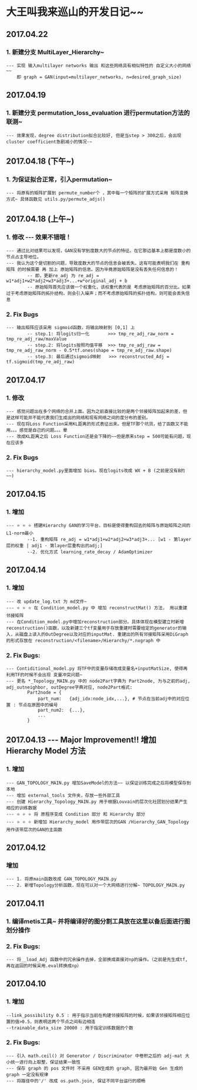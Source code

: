 # 大王叫我来巡山的开发日记~~

## 2017.04.22
### 1. 新建分支 MultiLayer_Hierarchy~
    --- 实现 输入multilayer networks 输出 和这些网络具有相似特性的 自定义大小的网络~~
        即 graph = GAN(input=multilayer_networks, n=desired_graph_size)

## 2017.04.19
### 1. 新建分支 permutation_loss_evaluation 进行permutation方法的联测~
    --- 效果发现，degree distribution拟合比较好, 但是当step > 300之后，会出现 cluster coefficient急剧减小的情况·~


## 2017.04.18 (下午~)
### 1. 为保证拟合正常，引入permutation~
    --- 将原有的矩阵扩展到 permute_number个 ，其中每一个矩阵的扩展方式采用 矩阵变换 方式~ 具体函数见 utils.py/permute_adjs()

## 2017.04.18 (上午~)
### 1. 修改 --- 效果不错哦！
    --- 通过比对结果可以发现，GAN没有学到度数大的节点的特征。在它那边基本上都是度数小的节点占主导地位。
    --- 我认为这个是切割的问题，导致度数大的节点的信息会被丢失。这有可能表明我们在 重构矩阵 的时候需要 再 加上 原始矩阵的信息。因为毕竟原始矩阵是没有丢失任何信息的！
            -- 即，更新re_adj 为 re_adj = w1*adj1+w2*adj2+w3*adj3+...+w*original_adj + b
            -- 原始矩阵首先应该做一个权重化，该权重代表的是 考虑原始矩阵的百分比。如果过于考虑原始矩阵的拓扑结构，则会引入噪声；而不考虑原始矩阵的拓扑结构，则可能会丢失信息
### 2. Fix Bugs
    --- 输出矩阵应该采用 sigmoid函数，将输出映射到 [0,1] 上
            -- step.1: 将logits归一化       >>> tmp_re_adj_raw_norm = tmp_re_adj_raw/maxValue
            -- step.2: 将logits按照均值平移  >>> tmp_re_adj_raw = tmp_re_adj_raw_norm - 0.5*tf.ones(shape = tmp_re_adj_raw.shape)
            -- step.3: 最后通过sigmoid映射   >>> reconstructed_Adj = tf.sigmoid(tmp_re_adj_raw)

## 2017.04.17
### 1. 修改
    --- 感觉问题出在多个网络的合并上面。因为之前直接比较的是两个邻接矩阵加起来的差，但是这样可能并不能代表我们生成出的网络和现有网络之间的度分布的差别。
    --- 现在将Loss Function采用KL距离的形式表征出来。但是TF那个坑货，给了函数又不能用。。。感觉是自己的问题。。。晕
    --- 改成KL距离之后 Loss Function还是会下降的~~但是原来step = 500可能有问题，现在应该多
### 2. Fix Bugs
    --- hierarchy_model.py里面增加 bias。现在logits改成 WX + B (之前是没有B的~~)

## 2017.04.15
### 1. 增加
    --- ⭐️️️️ ️️⭐️ ⭐️ 搭建Hierarchy GAN的学习平台，目标是使得重构回去的矩阵与原始矩阵之间的L1-norm最小
            --1. 重构矩阵 re_adj = w1*adj1+w2*adj2+w3*adj3+... [w1 - 第layer层的权重 | adj1 - 第layer层重构出的adj;]
            --2. 优化方式 learning_rate_decay / AdamOptimizer

## 2017.04.14
### 1. 增加
    --- 改 update_log.txt 为 md文件~
    --- ⭐️️️️ ️️⭐️ ⭐️ 在 Condition_model.py 中 增加 reconstructMat() 方法， 用以重建邻接矩阵
    --- 在Condition_model.py中增加reconstruction部分。具体体现在模型建立时新增 reconstruction()函数，以及新建三个tf变量用于存放重建时需要给定的generator的输入，从磁盘上读入的OutDegree以及对应的inputMat. 重建出的所有邻接矩阵采用DiGraph的形式存放在 reconstruction/<filename>/Hierarchy/*.nxgraph 中
### 2. Fix Bugs:
    --- Contiditional_model.py 将TF中的变量存储改成变量名+inputMatSize, 使得再利用TF的时候不会出现 变量冲突问题~
    --- 更名 *_Topology_MAIN.py 中的 node2Part字典为 Part2node, 为与之前的adj, adj_outneighbor, outDegree字典对应, node2Part格式:
            Part2node = {
                part_num:   {adj_idx:node_idx,...}, # 节点在当前adj中的对应位置 : 节点在原图中的编号
                part_num2:  {...},
                ...
            }


## 2017.04.13 --- Major Improvement!! 增加 Hierarchy Model 方法
### 1. 增加
    --- GAN_TOPOLOGY_MAIN.py 增加SaveModel的方法~~ 以保证训练完成之后将模型保存到本地
    --- 增加 external_tools 文件夹，存放一些外部工具
    --- 创建 Hierarchy_Topology_MAIN.py 用于根据Louvain的层次化社团划分结果产生相应的训练数据
    --- ⭐️️️️ ️️⭐️ ⭐️ 将 原程序变成 Condition 部分 和 Hierarchy 部分
    --- ⭐️️️️ ️️⭐️ ⭐️ 新增加 Hierarchy_model 用作带层次的GAN /Hierarchy_GAN_Topology 用作该带层次的GAN的主函数


## 2017.04.12
### 增加
    --- 1. 将原main函数改成 GAN_TOPOLOGY_MAIN.py
    --- 2. 新增Topology分析函数，现在可以对一个大网络进行分解~ TOPOLOGY_MAIN.py


## 2017.04.11
### 1. 编译metis工具~ 并将编译好的图分割工具放在这里以备后面进行图划分操作

### 2. Fix Bugs:
    --- 将__load_Adj 函数中的冗余操作去掉，全部换成直接对np的操作。（之前是先生成tf,再在返回的时候采用.eval转换成np）

## 2017.04.10
### 1. 增加
    --link_possibility 0.5 : 用于指示当前在构建邻接矩阵的时候，如果该邻接矩阵相应位置的值>0.5，则表明这两个节点之间有边相连
    --trainable_data_size 20000 : 用于指定训练数据的个数

### 2. Fix Bugs:
    --- 引入 math.ceil() 对 Generator / Discriminator 中卷积之后的 adj-mat 大小统一进行向上取整，保证结果一致性
    --- 保存 graph 的 pos 文件时 不采用 GEN生成的 graph, 因为最开始 Gen 生成的 graph 一定没有规律
    --- 将路径中的'/' 改成 os.path.join, 保证不同平台运行的顺畅
